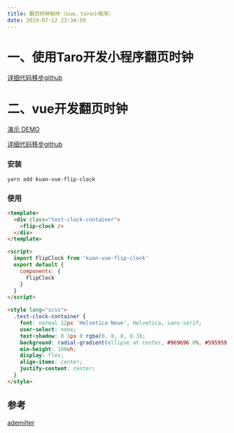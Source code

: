 ```yaml
---
title: 翻页时钟制作（vue、taro小程序）
date: 2019-07-12 23:34:59
---
```

# 一、使用Taro开发小程序翻页时钟

[详细代码移步github](https://github.com/kuan1/kuan-taro-flipclock)

# 二、vue开发翻页时钟 

[演示 DEMO](https://www.kuan1.top/kuan-vue-flip-clock/)

[详细代码移步github](https://github.com/kuan1/kuan-vue-flip-clock)

### 安装

```
yarn add kuan-vue-flip-clock
```

### 使用

```html
<template>
  <div class="test-clock-container">
    <flip-clock />
  </div>
</template>

<script>
  import FlipClock from 'kuan-vue-flip-clock'
  export default {
    components: {
      FlipClock
    }
  }
</script>

<style lang="scss">
  .test-clock-container {
    font: normal 12px 'Helvetica Neue', Helvetica, sans-serif;
    user-select: none;
    text-shadow: 0 1px 0 rgba(0, 0, 0, 0.3);
    background: radial-gradient(ellipse at center, #969696 0%, #595959 100%);
    min-height: 100vh;
    display: flex;
    align-items: center;
    justify-content: center;
  }
</style>
```


## 参考
[ademilter](https://codepen.io/ademilter/pen/czIGo)
  